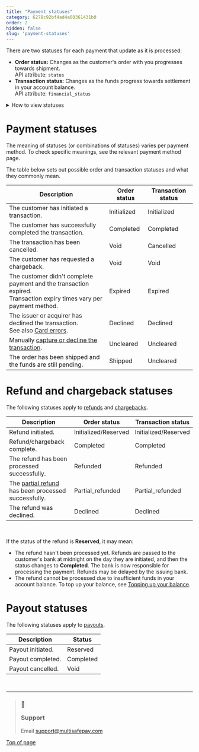 ```yaml
---
title: "Payment statuses"
category: 6278c92bf4ad4a00361431b0
order: 2
hidden: false
slug: 'payment-statuses'
---
```

There are two statuses for each payment that update as it is processed:

* **Order status:** Changes as the customer's order with you progresses towards shipment.\
  API attribute: `status`
* **Transaction status:** Changes as the funds progress towards <Glossary>settlement</Glossary> in your account balance.\
  API attribute: `financial_status`

<details id="how-to-view-statuses">
  <summary>How to view statuses</summary>

  <br />

  1. Sign in to your <a href="https://merchant.multisafepay.com/" target="_blank">MultiSafepay dashboard</a> <i class="fa fa-external-link" style={{ fontSize: "12px", color: "#8b929e" }} />.
  2. Go to **Transactions** > **Transaction overview**, and then click the relevant transaction.
  3. On the **Transaction details** page, the statuses appear under **Transaction history**.
</details>

# Payment statuses

The meaning of statuses (or combinations of statuses) varies per payment method. To check specific meanings, see the relevant payment method page.

The table below sets out possible order and transaction statuses and what they commonly mean.

| Description                                                                                                                                       | Order status | Transaction status |
| ------------------------------------------------------------------------------------------------------------------------------------------------- | ------------ | ------------------ |
| The customer has initiated a transaction.                                                                                                         | Initialized  | Initialized        |
| The customer has successfully completed the transaction.                                                                                          | Completed    | Completed          |
| The transaction has been cancelled.                                                                                                               | Void         | Cancelled          |
| The customer has requested a chargeback.                                                                                                          | Void         | Void               |
| The customer didn't complete payment and the transaction expired. <br /> Transaction expiry times vary per payment method.                        | Expired      | Expired            |
| The <Glossary>issuer</Glossary> or <Glossary>acquirer</Glossary> has declined the transaction. <br /> See also [Card errors](/docs/card-errors/). | Declined     | Declined           |
| Manually [capture or decline the transaction](/docs/uncleared/).                                                                                  | Uncleared    | Uncleared          |
| The order has been shipped and the funds are still pending.                                                                                       | Shipped      | Uncleared          |

# Refund and chargeback statuses

The following statuses apply to [refunds](/docs/refunds/) and [chargebacks](/docs/chargebacks/).

| Description                                                                   | Order status         | Transaction status   |
| ----------------------------------------------------------------------------- | -------------------- | -------------------- |
| Refund initiated.                                                             | Initialized/Reserved | Initialized/Reserved |
| Refund/chargeback complete.                                                   | Completed            | Completed            |
| The refund has been processed successfully.                                   | Refunded             | Refunded             |
| The [partial refund](/docs/refund-payments/) has been processed successfully. | Partial\_refunded    | Partial\_refunded    |
| The refund was declined.                                                      | Declined             | Declined             |

<br />

If the status of the refund is **Reserved**, it may mean:

* The refund hasn't been processed yet. Refunds are passed to the customer's bank at midnight on the day they are initiated, and then the status changes to **Completed**. The bank is now responsible for processing the payment. Refunds may be delayed by the issuing bank.
* The refund cannot be processed due to insufficient funds in your account balance. To top up your balance, see [Topping up your balance](/docs/account-balance/).

# Payout statuses

The following statuses apply to [payouts](/docs/payouts/).

| Description       | Status    |
| ----------------- | --------- |
| Payout initiated. | Reserved  |
| Payout completed. | Completed |
| Payout cancelled. | Void      |

<br />

***

<blockquote class="callout callout_info">
    <h3 class="callout-heading false">
        <span class="callout-icon">💬</span>
        <p>Support</p>
    </h3>
    <p>Email <a href="mailto:support@multisafepay.com">support@multisafepay.com</a></p>
</blockquote>

[Top of page](#)